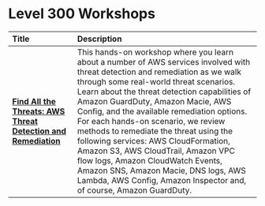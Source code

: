 # Level 300 Workshops

Title               | Description
:--- | :---
[**Find All the Threats: AWS Threat Detection and Remediation**](./threat-detection-remediation/)                           | This hands-on workshop where you learn about a number of AWS services involved with threat detection and remediation as we walk through some real-world threat scenarios. Learn about the threat detection capabilities of Amazon GuardDuty, Amazon Macie, AWS Config, and the available remediation options. For each hands-on scenario, we review methods to remediate the threat using the following services: AWS CloudFormation, Amazon S3, AWS CloudTrail, Amazon VPC flow logs, Amazon CloudWatch Events, Amazon SNS, Amazon Macie, DNS logs, AWS Lambda, AWS Config, Amazon Inspector and, of course, Amazon GuardDuty.
